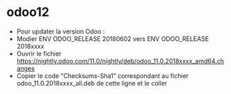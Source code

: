 # odoo12
- Pour updater la version Odoo :
- Modier ENV ODOO_RELEASE 20180602 vers ENV ODOO_RELEASE 2018xxxx
- Ouvrir le fichier https://nightly.odoo.com/11.0/nightly/deb/odoo_11.0.2018xxxx_amd64.changes
- Copier le code "Checksums-Sha1" correspondant au fichier odoo_11.0.2018xxxx_all.deb de cette ligne et le coller
